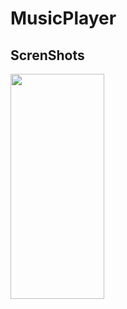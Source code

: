 # MusicPlayer
## ScrenShots
<img src="https://img14.360buyimg.com/ddimg/jfs/t1/169568/27/22560/534547/6180cad6Ef97f783d/eb7a662d45fe753d.jpg" width="150px" height="360px">
